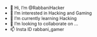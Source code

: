 - 👋 Hi, I’m @RabbaniHacker
- 👀 I’m interested in Hacking and Gaming
- 🌱 I’m currently learning Hacking 
- 💞️ I’m looking to collaborate on ...
- 📫 Insta ID rabbani_gamer

<!---
RabbaniHacker/RabbaniHacker is a ✨ special ✨ repository because its `README.md` (this file) appears on your GitHub profile.
You can click the Preview link to take a look at your changes.
--->
